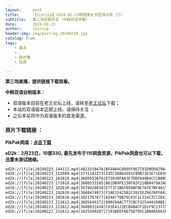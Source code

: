 ```yaml
---
layout:     post
title:      【Jinricp】2024.02.23韩国美女天团清凉秀（三）
subtitle:   第三场狂野尽显（中韩双语字幕）
date:       2024-02-23
author:     Jinricp
header-img: img/post-bg-20240219.jpg
catalog: true
tags:
    - 露点
    - 
    - 脱衣舞
    - 性感

---
```


**第三场直播，提供链接下载观看。**

**中韩双语自制版本：**

+ 双语版本目前在老王论坛上线，请转至[老王论坛](https://laowang.vip/forum.php?mod=viewthread&tid=1300106)下载；
+ 本站的双语版本近期上线，请保持关注 ；
+ 之后本站将作为双语版本的首发渠道。

### 原片下载链接 ：

**PikPak网盘：[点击下载](https://mypikpak.com/s/VNspw_ZmypuVd5yIwLrF53vNo1)**

**eD2k：2月23日，10部33G, 最先发布于115网盘资源，PikPak网盘也可以下载，迅雷未测试随缘。**

```txt
ed2k://|file|20240223_144112.mp4|4823310476|BF4804C0D05F867781D9DDA29649949B|/  
ed2k://|file|20240223_152609.mp4|3731182273|335C36B84591C9DB72E3E71E030850D0|/  
ed2k://|file|20240223_162610.mp4|3680553676|E73038FA63F7DDF848B4CCCB8B932588|/  
ed2k://|file|20240223_172610.mp4|3680533185|061DB9FE150F02F210B8479A3AD95239|/  
ed2k://|file|20240223_182610.mp4|3679428658|E772C1B6FB94BF9E767E7BF4015D10EF|/  
ed2k://|file|20240223_192610.mp4|3668474073|F1AE32425B2C3921E29676FFA4286EAC|/  
ed2k://|file|20240223_202610.mp4|3021767677|824A776B76C03C1C214C7CC2EE37E0D7|/  
ed2k://|file|20240223_211612.mp4|3695846372|600C6AAC777CBCF32544A10ABE282F54|/  
ed2k://|file|20240223_221612.mp4|3680031438|C03E4121ECB4BACF1D1F9C237195E067|/  
ed2k://|file|20240223_231612.mp4|1625349207|7191BEEFAE75D795C1BA8A56A1E6C3EA|/
```

